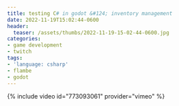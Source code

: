 ```yaml
---
title: testing C# in godot &#124; inventory management
date: 2022-11-19T15:02:44-0600
header:
  teaser: /assets/thumbs/2022-11-19-15-02-44-0600.jpg
categories:
- game development
- twitch
tags:
- 'language: csharp'
- flambe
- godot
---
```

{% include video id="773093061" provider="vimeo" %}
